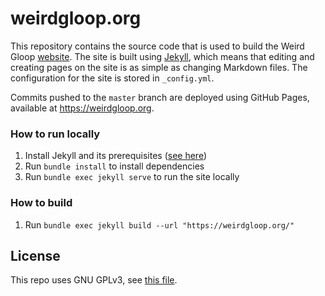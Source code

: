 # weirdgloop.org

This repository contains the source code that is used to build the Weird Gloop [website](http://weirdgloop.org). The site is built using [Jekyll](https://jekyllrb.com/), which means that editing and creating pages on the site is as simple as changing Markdown files. The configuration for the site is stored in `_config.yml`.

Commits pushed to the `master` branch are deployed using GitHub Pages, available at https://weirdgloop.org.

### How to run locally

1. Install Jekyll and its prerequisites ([see here](https://jekyllrb.com/docs/installation/))
2. Run `bundle install` to install dependencies
3. Run `bundle exec jekyll serve` to run the site locally

### How to build

1. Run `bundle exec jekyll build --url "https://weirdgloop.org/"`

## License
This repo uses GNU GPLv3, see [this file](LICENSE).
